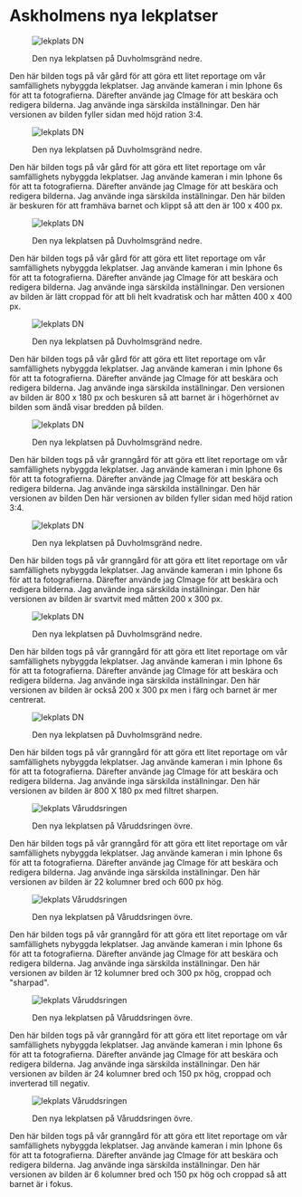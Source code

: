 Askholmens nya lekplatser
=======



<figure class="figure left">
    <img src=image/do.jpg?w=1100&aspect-ratio=4:3 alt="lekplats DN">
    <figcaption>
        <p> Den nya lekplatsen på Duvholmsgränd nedre.</p>
    </figcaption>
</figure>

<p class=text left>Den här bilden togs på vår gård för att göra ett litet reportage om vår samfällighets
nybyggda lekplatser. 
Jag använde kameran i min Iphone 6s för att ta fotografierna. Därefter använde jag CImage för
att beskära och redigera bilderna. Jag använde inga särskilda inställningar. Den här versionen av bilden fyller sidan med
höjd ration 3:4. </p>


<figure class="figure right">
    <img src=image/do.jpg?width=100&height=400&crop-to-fit&area=0,0,0,60 alt="lekplats DN">
    <figcaption>
        <p>Den nya lekplatsen på Duvholmsgränd nedre.</p>
    </figcaption>
</figure>
<p>Den här bilden togs på vår gård för att göra ett litet reportage om vår samfällighets
nybyggda lekplatser. 
Jag använde kameran i min Iphone 6s för att ta fotografierna. Därefter använde jag CImage för
att beskära och redigera bilderna. Jag använde inga särskilda inställningar. Den här bilden är beskuren för att 
framhäva barnet och klippt så att den är 100 x 400 px.</p>

<figure class="figure left">
    <img src=image/do.jpg?width=400&height=400&crop-to-fit alt="lekplats DN">
    <figcaption>
        <p>Den nya lekplatsen på Duvholmsgränd nedre.</p>
    </figcaption>
</figure>
Den här bilden togs på vår gård för att göra ett litet reportage om vår samfällighets
nybyggda lekplatser. 
Jag använde kameran i min Iphone 6s för att ta fotografierna. Därefter använde jag CImage för
att beskära och redigera bilderna. Jag använde inga särskilda inställningar. Den versionen av bilden är lätt croppad för
att bli helt kvadratisk och har måtten 400 x 400 px.

<figure class="figure center">
    <img src=image/do.jpg?width=800&height=180&crop-to-fit&area=30,0,30,0
  alt="lekplats DN">
    <figcaption>
        <p>Den nya lekplatsen på Duvholmsgränd nedre.</p>
    </figcaption>
</figure>

<p>Den här bilden togs på vår gård för att göra ett litet reportage om vår samfällighets
nybyggda lekplatser. 
Jag använde kameran i min Iphone 6s för att ta fotografierna. Därefter använde jag CImage för
att beskära och redigera bilderna. Jag använde inga särskilda inställningar. Den versionen av bilden är 800 x 180 px och 
beskuren så att barnet är i högerhörnet av bilden som ändå visar bredden på bilden.</p>


<figure class="figure left">
    <img src=image/dn.jpg?w=1100&aspect-ratio=4:3 alt="lekplats DN">
    <figcaption>
        <p>Den nya lekplatsen på Duvholmsgränd nedre.</p>
    </figcaption>
</figure>
<p>Den här bilden togs på vår granngård för att göra ett litet reportage om vår samfällighets
nybyggda lekplatser. 
Jag använde kameran i min Iphone 6s för att ta fotografierna. Därefter använde jag CImage för
att beskära och redigera bilderna. Jag använde inga särskilda inställningar. Den här versionen av bilden Den här versionen 
av bilden fyller sidan med höjd ration 3:4. </p>


<figure class="figure right">
    <img src=image/dn.jpg?width=200&height=300&crop-to-fit&f=grayscale alt="lekplats DN">
    <figcaption>
        <p>Den nya lekplatsen på Duvholmsgränd nedre.</p>
    </figcaption>
</figure>

<p class=text left> Den här bilden togs på vår granngård för att göra ett litet reportage om vår samfällighets
nybyggda lekplatser. 
Jag använde kameran i min Iphone 6s för att ta fotografierna. Därefter använde jag CImage för
att beskära och redigera bilderna. Jag använde inga särskilda inställningar. 
Den här versionen av bilden är svartvit med måtten 200 x 300 px.</p>

<figure class="figure left">
    <img src=image/dn.jpg?width=200&height=300&crop-to-fit&area=0,40,0,10 alt="lekplats DN">
    <figcaption>
        <p>Den nya lekplatsen på Duvholmsgränd nedre.</p>
    </figcaption>
</figure>
<p>Den här bilden togs på vår granngård för att göra ett litet reportage om vår samfällighets
nybyggda lekplatser. 
Jag använde kameran i min Iphone 6s för att ta fotografierna. Därefter använde jag CImage för
att beskära och redigera bilderna. Jag använde inga särskilda inställningar. Den här versionen av bilden är också
200 x 300 px men i färg och barnet är mer centrerat.</p>


<figure class="figure right">
    <img src=image/dn.jpg?width=800&height=180&crop-to-fit&area=30,0,30,0&save-as=jpg&sharpen
  alt="lekplats DN">
    <figcaption>
        <p>Den nya lekplatsen på Duvholmsgränd nedre.</p>
    </figcaption>
</figure>
Den här bilden togs på vår granngård för att göra ett litet reportage om vår samfällighets
nybyggda lekplatser. 
Jag använde kameran i min Iphone 6s för att ta fotografierna. Därefter använde jag CImage för
att beskära och redigera bilderna. Jag använde inga särskilda inställningar. Den här versionen av bilden är 800 X 180 px 
med filtret sharpen.



<figure class="figure left">
    <img src=image/vo.jpg?w=c22&height=600 alt="lekplats Våruddsringen">
    <figcaption>
        <p>Den nya lekplatsen på Våruddsringen övre.</p>
    </figcaption>
</figure>
<p>Den här bilden togs på vår granngård för att göra ett litet reportage om vår samfällighets
nybyggda lekplatser. 
Jag använde kameran i min Iphone 6s för att ta fotografierna. Därefter använde jag CImage för
att beskära och redigera bilderna. Jag använde inga särskilda inställningar. Den här versionen av bilden är 22 kolumner 
bred och 600 px hög.</p>


<figure class="figure center">
    <img src=image/vo.jpg?w=c12&height=300&crop-to-fit&area=0,0,50,10&sharpen alt="lekplats Våruddsringen">
    <figcaption>
        <p>Den nya lekplatsen på Våruddsringen övre.</p>
    </figcaption>
</figure>
<p>Den här bilden togs på vår granngård för att göra ett litet reportage om vår samfällighets
nybyggda lekplatser. 
Jag använde kameran i min Iphone 6s för att ta fotografierna. Därefter använde jag CImage för
att beskära och redigera bilderna. Jag använde inga särskilda inställningar. Den här versionen av bilden är 12 kolumner 
bred och 300 px hög, croppad och "sharpad".</p>


<figure class="figure center">
    <img src=image/vo.jpg?w=c24&height=150&crop-to-fit&area=0,0,50,00&f=negate alt="lekplats Våruddsringen">
    <figcaption>
        <p>Den nya lekplatsen på Våruddsringen övre.</p>
    </figcaption>
</figure>
<p>Den här bilden togs på vår granngård för att göra ett litet reportage om vår samfällighets
nybyggda lekplatser. 
Jag använde kameran i min Iphone 6s för att ta fotografierna. Därefter använde jag CImage för
att beskära och redigera bilderna. Jag använde inga särskilda inställningar. Den här versionen av bilden är 24 kolumner 
bred och 150 px hög, croppad och inverterad till negativ.</p>


<figure class="figure center">
    <img src=image/vo.jpg?w=c6&height=150&crop-to-fit&area=20,20,60,50 alt="lekplats Våruddsringen">
    <figcaption>
        <p>Den nya lekplatsen på Våruddsringen övre.</p>
    </figcaption>
</figure>
<p>Den här bilden togs på vår granngård för att göra ett litet reportage om vår samfällighets
nybyggda lekplatser. 
Jag använde kameran i min Iphone 6s för att ta fotografierna. Därefter använde jag CImage för
att beskära och redigera bilderna. Jag använde inga särskilda inställningar. Den här versionen av bilden är 6 kolumner 
bred och 150 px hög och croppad så att barnet är i fokus.</p>
